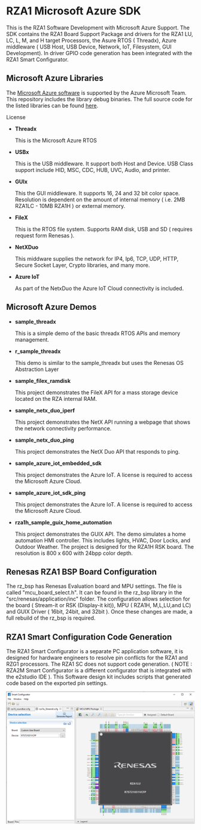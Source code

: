 # RZA1 Microsoft Azure SDK

This is the RZA1 Software Development with Microsoft Azure Support. The SDK contains the RZA1 Board Support Package and drivers for the RZA1 LU, LC, L, M, and H target Processors, the Asure RTOS ( Threadx), Azure middleware ( USB Host, USB Device, Network, IoT, Filesystem, GUI Development). In driver GPIO code generation has been integrated with the RZA1 Smart Configurator.

## Microsoft Azure Libraries

The [Microsoft Azure software](https://azure.microsoft.com/en-us/free/search/?&ef_id=EAIaIQobChMIo6et7eiu8AIVAh-tBh2tygWBEAAYAiAAEgIHcPD_BwE:G:s&OCID=AID2100131_SEM_EAIaIQobChMIo6et7eiu8AIVAh-tBh2tygWBEAAYAiAAEgIHcPD_BwE:G:s&gclid=EAIaIQobChMIo6et7eiu8AIVAh-tBh2tygWBEAAYAiAAEgIHcPD_BwE) is supported by the Azure Microsoft Team.  This repository includes the library debug binaries. The full source code for the listed libraries can be found [here](https://github.com/azure-rtos/samples).

License

- **Threadx** 

  This is the Microsoft Azure RTOS

- **USBx**

  This is the USB middleware. It support both Host and Device. USB Class support include HID, MSC, CDC,   HUB, UVC, Audio, and printer.

- **GUIx**

  This the GUI middleware. It supports 16, 24 and 32 bit color space. Resolution is dependent on the amount of internal memory ( i.e. 2MB RZA1LC - 10MB RZA1H ) or external memory. 

- **FileX**

  This is the RTOS file system. Supports RAM disk, USB and SD ( requires request form Renesas ).

- **NetXDuo**

  This middware supplies the network for IP4, Ip6, TCP, UDP, HTTP, Secure Socket Layer, Crypto libraries, and many more.

- **Azure IoT**

  As part of the NetxDuo the Azure IoT Cloud connectivity is included. 

## Microsoft Azure Demos

- **sample_threadx**

  This is a simple demo of the basic threadx RTOS APIs and memory management.

- **r_sample_threadx**

  This demo is similar to the sample_threadx but uses the Renesas OS Abstraction Layer

- **sample_filex_ramdisk**

  This project demonstrates the FileX API for a mass storage device located on the RZA internal RAM.

- **sample_netx_duo_iperf**

  This project demonstrates the NetX API running a webpage that shows the network connectivity performance.

- **sample_netx_duo_ping**

  This project demonstrates the NetX Duo API that responds to ping.

- **sample_azure_iot_embedded_sdk**

  This project demonstrates the Azure IoT. A license is required to access the Microsoft Azure Cloud.

- **sample_azure_iot_sdk_ping**

  This project demonstrates the Azure IoT. A license is required to access the Microsoft Azure Cloud.

- **rza1h_sample_guix_home_automation**

  This project demonstrates the GUIX API. The demo simulates a home automation HMI controller. This includes lights, HVAC, Door Locks, and Outdoor Weather. The project is designed for the RZA1H RSK board. The resolution is 800 x 600 with 24bpp color depth.

## Renesas RZA1 BSP Board Configuration

The rz_bsp has Renesas Evaluation board and MPU settings. The file is called "mcu_board_select.h". It can be found in the rz_bsp library in the "src/renesas/application/inc" folder. The configuration allows selection for the board ( Stream-it or RSK (Display-it kit)), MPU ( RZA1H, M,L,LU,and LC) and GUIX Driver ( 16bit, 24bit, and 32bit ). Once these changes are made, a full rebuild of the rz_bsp is required.

## RZA1 Smart Configuration Code Generation

The RZA1 Smart Configurator is a separate PC application software, it is designed for hardware engineers to resolve pin conflicts for the RZA1 and RZG1 processors. The RZA1 SC does not support code generation. ( NOTE : RZA2M Smart Configurator is a different configurator that is integrated with the e2studio IDE ). This Software design kit includes scripts that generated code based on the exported pin settings. 

![image-20210503181046632](README.assets\image-20210503181046632.png)